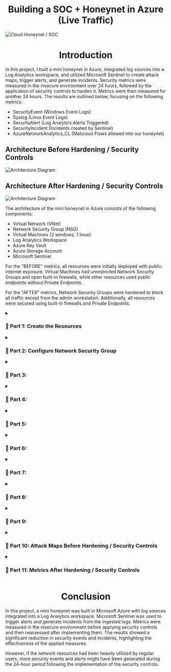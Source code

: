 <h1 align="center">Building a SOC + Honeynet in Azure (Live Traffic)</h1>

![Cloud Honeynet / SOC](https://github.com/user-attachments/assets/d1219c94-ab97-404e-b402-a7ad6a7c4605)

<h1 align="center">Introduction</h1>

In this project, I built a mini honeynet in Azure, integrated log sources into a Log Analytics workspace, and utilized Microsoft Sentinel to create attack maps, trigger alerts, and generate incidents. Security metrics were measured in the insecure environment over 24 hours, followed by the application of security controls to harden it. Metrics were then measured for another 24 hours. The results are outlined below, focusing on the following metrics:

- SecurityEvent (Windows Event Logs)
- Syslog (Linux Event Logs)
- SecurityAlert (Log Analytics Alerts Triggered)
- SecurityIncident (Incidents created by Sentinel)
- AzureNetworkAnalytics_CL (Malicious Flows allowed into our honeynet)

## Architecture Before Hardening / Security Controls

![Architecture Diagram](https://github.com/user-attachments/assets/76c260ab-2af8-4714-8900-6cb80032724e)

## Architecture After Hardening / Security Controls

![Architecture Diagram](https://github.com/user-attachments/assets/c7cd93ca-2f1b-4ad2-b4d4-85a3f608ffd6)

The architecture of the mini honeynet in Azure consists of the following components:

- Virtual Network (VNet)
- Network Security Group (NSG)
- Virtual Machines (2 windows, 1 linux)
- Log Analytics Workspace
- Azure Key Vault
- Azure Storage Account
- Microsoft Sentinel

For the "BEFORE" metrics, all resources were initially deployed with public internet exposure. Virtual Machines had unrestricted Network Security Groups and open built-in firewalls, while other resources used public endpoints without Private Endpoints. 

For the "AFTER" metrics, Network Security Groups were hardened to block all traffic except from the admin workstation. Additionally, all resources were secured using built-in firewalls and Private Endpoints.

<details>

<summary>

### 🎯 Part 1: Create the Resources

</summary>

<img width="800" alt="isolated" src="https://github.com/user-attachments/assets/c40eeb3a-6612-4179-bf38-428ca0c8c033">

<br>
<br>
<br>

<img width="800" alt="isolated" src="https://github.com/user-attachments/assets/16d7657b-79b4-4a0d-96fc-b6de19a6f066">

<br>
<br>
<br>

<img width="800" alt="isolated" src="https://github.com/user-attachments/assets/dc8c3ee8-38ff-4333-bec7-97c9d337e35c">

<br>
<br>
<br>

<img width="800" alt="isolated" src="https://github.com/user-attachments/assets/4a0a75b8-cc2b-4c8f-9149-2410e2a5bb1a">

</details>

<details>

<summary>

### 🎯 Part 2: Configure Network Security Group

</summary>

<img width="800" alt="isolated" src="https://github.com/user-attachments/assets/a3710dbc-51ea-42dd-99af-d12295e35d10">

<br>
<br>
<br>

<img width="800" alt="isolated" src="https://github.com/user-attachments/assets/60ada55d-bdf5-4987-96ec-06b0b95d8567">

<br>
<br>
<br>

<img width="800" alt="isolated" src="https://github.com/user-attachments/assets/d15e4666-17fc-48fc-91a8-0b878ea4142c">

<br>
<br>
<br>

<img width="800" alt="isolated" src="https://github.com/user-attachments/assets/6d7cbc7a-b32e-483f-aa27-6b404e41dd33">

<br>
<br>
<br>

<img width="800" alt="isolated" src="https://github.com/user-attachments/assets/247c0106-4884-4df2-a843-6146613393fe">

<br>
<br>
<br>

<img width="800" alt="isolated" src="https://github.com/user-attachments/assets/5bf17c39-4718-4503-8b6a-62262ba5e3ab">

</details>

<details>

<summary>

### 🎯 Part 3:

</summary>

<img width="800" alt="isolated" src="https://github.com/user-attachments/assets/1555bb32-d1e8-4a5e-b0aa-bd01e60d3483">

<br>
<br>
<br>

<img width="800" alt="isolated" src="https://github.com/user-attachments/assets/656ee0fb-8aa8-48c8-9576-4c768b77b810">

<br>
<br>
<br>

[SQL Server 2019 | Microsoft Evaluate Center](https://www.microsoft.com/en-us/evalcenter/download-sql-server-2019)

<img width="800" alt="isolated" src="https://github.com/user-attachments/assets/71f29cf0-3f20-48d5-9fcb-da93ee57b4e5">

<br>
<br>
<br>

<img width="800" alt="isolated" src="https://github.com/user-attachments/assets/8f248f3c-81b9-45db-aeb4-153c5443d1b1">

<br>
<br>
<br>

<img width="800" alt="isolated" src="https://github.com/user-attachments/assets/e941e1ed-b18f-4fb2-bb96-9ce7a35a8cd8">

<br>
<br>
<br>

<img width="800" alt="isolated" src="https://github.com/user-attachments/assets/28e36d43-ecad-4ea2-96c3-30542b4377e7">

<br>
<br>
<br>

<img width="800" alt="isolated" src="https://github.com/user-attachments/assets/692c581c-e416-476a-b695-fbde533d69f1">

<br>
<br>
<br>

[Microsoft SQL Server Management Studio (SSMS)](https://learn.microsoft.com/en-us/sql/ssms/download-sql-server-management-studio-ssms)

<img width="800" alt="isolated" src="https://github.com/user-attachments/assets/0cc5b46d-26d5-462d-b106-3e4709e28f4c">

<br>
<br>
<br>

[Write SQL Server Audit events to the Security log](https://learn.microsoft.com/en-us/sql/relational-databases/security/auditing/write-sql-server-audit-events-to-the-security-log?view=sql-server-ver16)

<img width="800" alt="isolated" src="https://github.com/user-attachments/assets/3b1ebd5c-c478-41e5-bcf8-3fc6aacd0131">

<br>
<br>
<br>

<img width="800" alt="isolated" src="https://github.com/user-attachments/assets/a7c3076e-b07e-4ef4-b08b-b5872ec8795a">

<br>
<br>
<br>

<img width="800" alt="isolated" src="https://github.com/user-attachments/assets/adb22bcd-0762-43cb-9086-b71eae89b0bd">

<br>
<br>
<br>

<img width="800" alt="isolated" src="https://github.com/user-attachments/assets/0304a63b-fd56-4dfc-846a-e445dc37d882">

<br>
<br>
<br>

<img width="800" alt="isolated" src="https://github.com/user-attachments/assets/02fa2f7f-df85-4d29-8590-8e1afd978b5e">

<br>
<br>
<br>

<img width="800" alt="isolated" src="https://github.com/user-attachments/assets/eece8a88-2e0b-49d5-879e-d61ae5a72328">

<br>
<br>
<br>

<img width="800" alt="isolated" src="https://github.com/user-attachments/assets/c49c2692-c8ca-49c1-bf29-e861f0882833">

<br>
<br>
<br>

<img width="800" alt="isolated" src="https://github.com/user-attachments/assets/8295f7a1-5941-43b6-8134-d1add81b9c86">

</details>

<details>

<summary>

### 🎯 Part 4:

</summary>

<img width="800" alt="isolated" src="https://github.com/user-attachments/assets/8f84a869-0f4b-4086-92df-f67bd85ffc77">

<br>
<br>
<br>

<img width="800" alt="isolated" src="https://github.com/user-attachments/assets/4a1841c7-66d7-498e-bd58-21f2e81f9048">

<br>
<br>
<br>

<img width="800" alt="isolated" src="https://github.com/user-attachments/assets/0510951c-500a-4013-9547-3d3cd3748cab">

<br>
<br>
<br>

<img width="800" alt="isolated" src="https://github.com/user-attachments/assets/facee424-f3bb-47c8-a379-679031d20fd1">

<br>
<br>
<br>

<img width="800" alt="isolated" src="https://github.com/user-attachments/assets/1e9e53a9-9e47-4b3d-863c-0531e49c2787">

<br>
<br>
<br>

<img width="800" alt="isolated" src="https://github.com/user-attachments/assets/1b45e566-81c5-412b-b01d-892cb317b066">

<br>
<br>
<br>

<img width="800" alt="isolated" src="https://github.com/user-attachments/assets/5d593dee-da9a-4bcf-a706-18cfb3631a07">

<br>
<br>
<br>

<img width="800" alt="isolated" src="https://github.com/user-attachments/assets/9d29e9aa-e1e8-4c8f-8a5b-6bf6c6bf370b">

<br>
<br>
<br>

<img width="800" alt="isolated" src="https://github.com/user-attachments/assets/b3539d95-4ce0-4f22-8cb9-7e492ef6c150">

</details>

<details>

<summary>

### 🎯 Part 5:

</summary>

<br>
<br>
<br>

<img width="800" alt="isolated" src="https://github.com/user-attachments/assets/e9b22a2f-f19e-4398-b54c-f1927b730fb2">

<br>
<br>
<br>

<img width="800" alt="isolated" src="https://github.com/user-attachments/assets/5fe85286-66ea-439e-9584-2a2a3e4fc99f">

<br>
<br>
<br>

<img width="800" alt="isolated" src="https://github.com/user-attachments/assets/7e1bd313-3660-4039-a192-74814b2f1452">

<br>
<br>
<br>

<img width="800" alt="isolated" src="https://github.com/user-attachments/assets/7ed00101-498c-4657-ac9d-7c1218220dbb">

<br>
<br>
<br>

<img width="800" alt="isolated" src="https://github.com/user-attachments/assets/72b78c3b-68bf-4b24-92fa-d69ecc8f8dbb">

<br>
<br>
<br>

Download this file onto your PC:

https://github.com/vincentchachere/Sentinel-Maps-JSON/blob/main/geoip-summarized.csv

<img width="800" alt="isolated" src="https://github.com/user-attachments/assets/cbfde80f-a718-4da9-9b2e-ffcb459dc27c">

<br>
<br>
<br>

<img width="800" alt="isolated" src="https://github.com/user-attachments/assets/41e3fdb8-e551-439f-8298-bb5dacff3b21">

<br>
<br>
<br>

<img width="800" alt="isolated" src="https://github.com/user-attachments/assets/42122113-a671-428d-9c79-e61dbd847ec2">

<br>
<br>
<br>

<img width="800" alt="isolated" src="https://github.com/user-attachments/assets/28393730-688f-4923-b575-cbc6957777d6">

<br>
<br>
<br>

<img width="800" alt="isolated" src="https://github.com/user-attachments/assets/deb006cb-d986-4217-b845-1e972e985c86">

</details>

<details>

<summary>

### 🎯 Part 6:

</summary>

<img width="800" alt="isolated" src="https://github.com/user-attachments/assets/1e5cbea5-78b7-42f8-b600-be3e2fbbee77">

<br>
<br>
<br>

<img width="800" alt="isolated" src="https://github.com/user-attachments/assets/6426fb28-b6a3-43c2-838e-d1d72addd573">

<br>
<br>
<br>

<img width="800" alt="isolated" src="https://github.com/user-attachments/assets/167ff9a0-2e40-4d5c-bafd-85609f137f40">

<br>
<br>
<br>

<img width="800" alt="isolated" src="https://github.com/user-attachments/assets/a5add3f9-3663-4e1c-8d50-edf6aef87b18">

<br>
<br>
<br>

<img width="800" alt="isolated" src="https://github.com/user-attachments/assets/ef4360bc-df96-4366-8bb0-3c846ae75a57">

<br>
<br>
<br>

<img width="800" alt="isolated" src="https://github.com/user-attachments/assets/f7c13791-db2b-4502-91d9-58b6af4a5b43">

<br>
<br>
<br>

<img width="800" alt="isolated" src="https://github.com/user-attachments/assets/adc2f093-1177-4a55-b806-6945ec0a9b92">

<br>
<br>
<br>

<img width="800" alt="isolated" src="https://github.com/user-attachments/assets/0bd1e53b-9c31-43e2-95cf-4134e44c3d48">

</details>

<details>

<summary>

### 🎯 Part 7:

</summary>

<img width="800" alt="isolated" src="https://github.com/user-attachments/assets/26662dc0-efd4-4b81-a894-0ef8ba8bc28f">

<br>
<br>
<br>

<img width="800" alt="isolated" src="https://github.com/user-attachments/assets/29aaa8eb-aae5-409f-98b2-f2b1be20206c">

<br>
<br>
<br>

<img width="800" alt="isolated" src="https://github.com/user-attachments/assets/6acb70ca-6fee-4979-96fb-7a885b73aa69">

<br>
<br>
<br>

<img width="800" alt="isolated" src="https://github.com/user-attachments/assets/3f7284d4-b487-4c6e-bb59-5978271c7afb">

<br>
<br>
<br>

<img width="800" alt="isolated" src="https://github.com/user-attachments/assets/354d7dbe-0975-4e3c-bbce-d55fbbe8ccf6">

<br>
<br>
<br>

<img width="800" alt="isolated" src="https://github.com/user-attachments/assets/016fd387-b694-4a26-be15-f19d4a17b46f">

<br>
<br>
<br>

<img width="800" alt="isolated" src="https://github.com/user-attachments/assets/00cc313d-8e2f-4c16-898f-ab851c627475">

<br>
<br>
<br>

<img width="800" alt="isolated" src="https://github.com/user-attachments/assets/aac514f6-ef76-491f-8275-a9cc4b960a73">

<br>
<br>
<br>

<img width="800" alt="isolated" src="https://github.com/user-attachments/assets/567b6a86-7969-490a-8e95-520c3da41928">

<br>
<br>
<br>

<img width="800" alt="isolated" src="https://github.com/user-attachments/assets/ed388ea0-5c1f-4385-9521-502cd1723803">

<br>
<br>
<br>

<img width="800" alt="isolated" src="https://github.com/user-attachments/assets/bc1221be-cdb7-4bcf-9450-48b3c1b04a00">

<br>
<br>
<br>

<img width="800" alt="isolated" src="https://github.com/user-attachments/assets/7b6a5ca4-0e64-4cdb-adbf-005ce7b625ba">

<br>
<br>
<br>

<img width="800" alt="isolated" src="https://github.com/user-attachments/assets/dc452f09-a777-46e6-9360-db454ae9a3c6">

<br>
<br>
<br>

<img width="800" alt="isolated" src="https://github.com/user-attachments/assets/f84f9f74-1c31-46e1-8e6c-ae965f834880">

<br>
<br>
<br>

<img width="800" alt="isolated" src="https://github.com/user-attachments/assets/0ef126b6-d317-4909-999a-88ff82b7e41e">

<br>
<br>
<br>

<img width="800" alt="isolated" src="https://github.com/user-attachments/assets/5aa139ce-e200-4970-8fe2-555175f99bc7">

</details>

<details>

<summary>

### 🎯 Part 8:

</summary>

<img width="800" alt="isolated" src="https://github.com/user-attachments/assets/c4aab5c7-ffed-4c97-9bcf-85c3c564de4e">

<br>
<br>
<br>

<img width="800" alt="isolated" src="https://github.com/user-attachments/assets/94e96200-f23c-4e5e-9ff1-da4a822a51e8">

<br>
<br>
<br>

<img width="800" alt="isolated" src="https://github.com/user-attachments/assets/b6986ef8-6820-4124-bc0b-cd1a6c946bcd">

</details>

<details>

<summary>

### 🎯 Part 9:

</summary>

<img width="800" alt="isolated" src="">

<br>
<br>
<br>

<img width="800" alt="isolated" src="">

<br>
<br>
<br>

<img width="800" alt="isolated" src="">

<br>
<br>
<br>

<img width="800" alt="isolated" src="">

<br>
<br>
<br>

<img width="800" alt="isolated" src="">

<br>
<br>
<br>

<img width="800" alt="isolated" src="">

<br>
<br>
<br>

<img width="800" alt="isolated" src="">

</details>

<details>

<summary>

### 🎯 Part 10: Attack Maps Before Hardening / Security Controls

</summary>

## Attack Maps Before Hardening / Security Controls
![NSG Allowed Inbound Malicious Flows](https://i.imgur.com/1qvswSX.png)<br>
![Linux Syslog Auth Failures](https://i.imgur.com/G1YgZt6.png)<br>
![Windows RDP/SMB Auth Failures](https://i.imgur.com/ESr9Dlv.png)<br>

## Metrics Before Hardening / Security Controls

The following table shows the metrics we measured in our insecure environment for 24 hours:
Start Time 2023-03-15 17:04:29
Stop Time 2023-03-16 17:04:29

| Metric                   | Count
| ------------------------ | -----
| SecurityEvent            | 19470
| Syslog                   | 3028
| SecurityAlert            | 10
| SecurityIncident         | 348
| AzureNetworkAnalytics_CL | 843

## Attack Maps Before Hardening / Security Controls

```All map queries actually returned no results due to no instances of malicious activity for the 24 hour period after hardening.```

</details>

<details>

<summary>

### 🎯 Part 11: Metrics After Hardening / Security Controls

</summary>

## Metrics After Hardening / Security Controls

The following table shows the metrics we measured in our environment for another 24 hours, but after we have applied security controls:
Start Time 2023-03-18 15:37
Stop Time	2023-03-19 15:37

| Metric                   | Count
| ------------------------ | -----
| SecurityEvent            | 8778
| Syslog                   | 25
| SecurityAlert            | 0
| SecurityIncident         | 0
| AzureNetworkAnalytics_CL | 0

</details>

<h1 align="center">Conclusion</h1>

In this project, a mini honeynet was built in Microsoft Azure with log sources integrated into a Log Analytics workspace. Microsoft Sentinel was used to trigger alerts and generate incidents from the ingested logs. Metrics were measured in the insecure environment before applying security controls and then reassessed after implementing them. The results showed a significant reduction in security events and incidents, highlighting the effectiveness of the applied measures.

However, if the network resources had been heavily utilized by regular users, more security events and alerts might have been generated during the 24-hour period following the implementation of the security controls.

